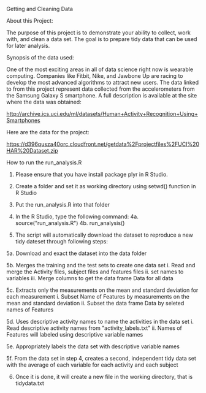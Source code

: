 Getting and Cleaning Data


About this Project:

The purpose of this project is to demonstrate your ability to collect, work with, and clean a data set. The goal is to prepare tidy data that can be used for later analysis. 


Synopsis of the data used:  

One of the most exciting areas in all of data science right now is wearable computing. Companies like Fitbit, Nike, and Jawbone Up are racing to develop the most advanced algorithms to attract new users. The data linked to from this project represent data collected from the accelerometers from the Samsung Galaxy S smartphone. A full description is available at the site where the data was obtained: 

http://archive.ics.uci.edu/ml/datasets/Human+Activity+Recognition+Using+Smartphones 

Here are the data for the project: 

https://d396qusza40orc.cloudfront.net/getdata%2Fprojectfiles%2FUCI%20HAR%20Dataset.zip 

 

How to run the run_analysis.R

1. Please ensure that you have install package plyr in R Studio. 


2. Create a folder and set it as working directory using setwd() function in R Studio


3. Put the run_analysis.R into that folder


4. In the R Studio, type the following command:
4a.	source("run_analysis.R")
4b.	run_analysis()


5. The script will automatically download the dataset to reproduce a new tidy dateset through following steps:

5a. 	Download and exact the dataset into the data folder

5b. 	Merges the training and the test sets to create one data set
i.	Read and merge the Activity files, subject files and features files
ii.	set names to variables
iii.	Merge columns to get the data frame Data for all data

5c. 	Extracts only the measurements on the mean and standard deviation for each measurement
i. 	Subset Name of Features by measurements on the mean and standard deviation
ii.	Subset the data frame Data by seleted names of Features

5d. 	Uses descriptive activity names to name the activities in the data set
i. 	Read descriptive activity names from "activity_labels.txt"
ii. 	Names of Features will labeled using descriptive variable names

5e.	Appropriately labels the data set with descriptive variable names

5f.	From the data set in step 4, creates a second, independent tidy data set with the average of each variable for each activity and each subject


6. Once it is done, it will create a new file in the working directory, that is tidydata.txt


